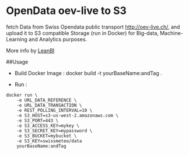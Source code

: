 # OpenData oev-live to S3
fetch Data from Swiss Opendata public transport http://oev-live.ch/, and upload it to S3 compatible Storage (run in Docker) for Big-data, Machine-Learning and Analytics purposes.

More info by [LeanBI](http://www.leanbi.ch)

##Usage

- Build Docker Image : docker build -t yourBaseName:andTag .


- Run : 
```shell
docker run \ 
    -e URL_DATA_REFERENCE \
    -e URL_DATA_TRANSACTION \
    -e REST_POLLING_INTERVAL=10 \
	-e S3_HOST=s3-us-west-2.amazonaws.com \
	-e S3_PORT=443 \
	-e S3_ACCESS_KEY=mykey \
	-e S3_SECRET_KEY=mypassword \
	-e S3_BUCKET=mybucket \
	-e S3_KEY=swissmeteo/data
	yourBaseName:andTag
```